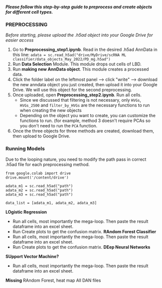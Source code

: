 ##### Please follow this step-by-step guide to preprocess and create objects for different cell types. 

### PREPROCESSING
*Before starting, please upload the .h5ad object into your Google Drive for easier access*

1. Go to **Preprocessing_step1.ipynb**. Read in the desired .h5ad AnnData in this line: `adata = sc.read_h5ad("drive/MyDrive/scRNA ML classifier/data_objects_May_2022/PD_mg.h5ad") `
2. Run **Data Selection** Module. This module drops out cells of LBD.
3. Run **making new AnnData object**. This module creates a processed data.
4. Click the folder label on the leftmost panel --> click "write" --> download the new anndata object you just created, then upload it into your Google Drive. We will use this object for the second preprocessing.
5. Once uploaded, open **Preprocessing_step2.ipynb**. Run all cells.
      - Since we discussed that filtering is not necessary, only `HVGs`, `HVGs_2500` and `filter_by_HVGs` are the necessary functions to run when creating the new objects
      - Depending on the object you want to create, you can customize the functions to run. (for example, method 3 doesn't require PCAs so you don't need to run the `PCA` function. 
6. Once the three objects for three methods are created, download them, then upload to Google Drive. 


### Running Models
Due to the looping nature, you need to modify the path pass in correct .h5ad file for each preprocessing method. 
```
from google.colab import drive
drive.mount('/content/drive')

adata_m1 = sc.read_h5ad("path")
adata_m2 = sc.read_h5ad("path")
adata_m3 = sc.read_h5ad("path")

data_list = [adata_m1, adata_m2, adata_m3]
```
**LOgistic Regression**
- Run all cells, most importantly the mega-loop. Then paste the result dataframe into an excel sheet. 
- Run Create plots to get the confusion matrix. 
**RAndom Forest Classifier**
- Run all cells, most importantly the mega-loop. Then paste the result dataframe into an excel sheet. 
- Run Create plots to get the confusion matrix. 
**DEep Neural Networks**

**SUpport Vector Machine?** 
- Run all cells, most importantly the mega-loop. Then paste the result dataframe into an excel sheet. 


**Missing**
RAndom Forest, 
heat map
All DAN files

